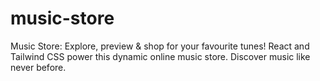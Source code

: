 # music-store
Music Store: Explore, preview &amp; shop for your favourite tunes! React and Tailwind CSS power this dynamic online music store. Discover music like never before.
